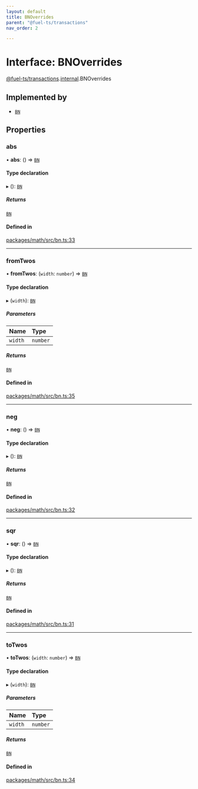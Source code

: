 ```yaml
---
layout: default
title: BNOverrides
parent: "@fuel-ts/transactions"
nav_order: 2

---
```


# Interface: BNOverrides

[@fuel-ts/transactions](../index.md).[internal](../namespaces/internal.md).BNOverrides

## Implemented by

- [`BN`](../classes/internal-BN.md)

## Properties

### abs

• **abs**: () => [`BN`](../classes/internal-BN.md)

#### Type declaration

▸ (): [`BN`](../classes/internal-BN.md)

##### Returns

[`BN`](../classes/internal-BN.md)

#### Defined in

[packages/math/src/bn.ts:33](https://github.com/FuelLabs/fuels-ts/blob/master/packages/math/src/bn.ts#L33)

___

### fromTwos

• **fromTwos**: (`width`: `number`) => [`BN`](../classes/internal-BN.md)

#### Type declaration

▸ (`width`): [`BN`](../classes/internal-BN.md)

##### Parameters

| Name | Type |
| :------ | :------ |
| `width` | `number` |

##### Returns

[`BN`](../classes/internal-BN.md)

#### Defined in

[packages/math/src/bn.ts:35](https://github.com/FuelLabs/fuels-ts/blob/master/packages/math/src/bn.ts#L35)

___

### neg

• **neg**: () => [`BN`](../classes/internal-BN.md)

#### Type declaration

▸ (): [`BN`](../classes/internal-BN.md)

##### Returns

[`BN`](../classes/internal-BN.md)

#### Defined in

[packages/math/src/bn.ts:32](https://github.com/FuelLabs/fuels-ts/blob/master/packages/math/src/bn.ts#L32)

___

### sqr

• **sqr**: () => [`BN`](../classes/internal-BN.md)

#### Type declaration

▸ (): [`BN`](../classes/internal-BN.md)

##### Returns

[`BN`](../classes/internal-BN.md)

#### Defined in

[packages/math/src/bn.ts:31](https://github.com/FuelLabs/fuels-ts/blob/master/packages/math/src/bn.ts#L31)

___

### toTwos

• **toTwos**: (`width`: `number`) => [`BN`](../classes/internal-BN.md)

#### Type declaration

▸ (`width`): [`BN`](../classes/internal-BN.md)

##### Parameters

| Name | Type |
| :------ | :------ |
| `width` | `number` |

##### Returns

[`BN`](../classes/internal-BN.md)

#### Defined in

[packages/math/src/bn.ts:34](https://github.com/FuelLabs/fuels-ts/blob/master/packages/math/src/bn.ts#L34)
